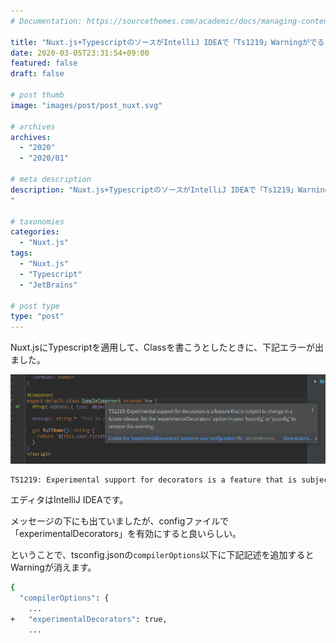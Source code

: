 ```yaml
---
# Documentation: https://sourcethemes.com/academic/docs/managing-content/

title: "Nuxt.js+TypescriptのソースがIntelliJ IDEAで「Ts1219」Warningがでる"
date: 2020-03-05T23:31:54+09:00
featured: false
draft: false

# post thumb
image: "images/post/post_nuxt.svg"

# archives
archives:
  - "2020"
  - "2020/01"

# meta description
description: "Nuxt.js+TypescriptのソースがIntelliJ IDEAで「Ts1219」Warningがでる場合の解決方法を述べます
"

# taxonomies
categories:
  - "Nuxt.js"
tags:
  - "Nuxt.js"
  - "Typescript"
  - "JetBrains"

# post type
type: "post"
---
```



Nuxt.jsにTypescriptを適用して、Classを書こうとしたときに、下記エラーが出ました。

![warning](img-01.png)

```bash
TS1219: Experimental support for decorators is a feature that is subject to change in a future release. Set the 'experimentalDecorators' option in your 'tsconfig' or 'jsconfig' to remove this warning.
```

エディタはIntelliJ IDEAです。

メッセージの下にも出ていましたが、configファイルで「experimentalDecorators」を有効にすると良いらしい。

ということで、tsconfig.jsonの```compilerOptions```以下に下記記述を追加するとWarningが消えます。


```bash
{
  "compilerOptions": {
    ...
+   "experimentalDecorators": true,
    ...
```
